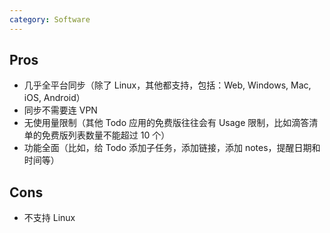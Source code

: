 ```yaml
---
category: Software
---
```


## Pros

- 几乎全平台同步（除了 Linux，其他都支持，包括：Web, Windows, Mac, iOS, Android）
- 同步不需要连 VPN
- 无使用量限制（其他 Todo 应用的免费版往往会有 Usage 限制，比如滴答清单的免费版列表数量不能超过 10 个）
- 功能全面（比如，给 Todo 添加子任务，添加链接，添加 notes，提醒日期和时间等）

## Cons

- 不支持 Linux
